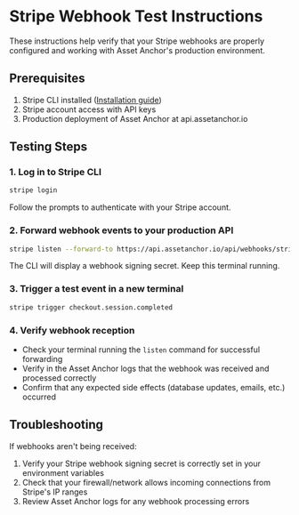# Stripe Webhook Test Instructions

These instructions help verify that your Stripe webhooks are properly configured and working with Asset Anchor's production environment.

## Prerequisites

1. Stripe CLI installed ([Installation guide](https://stripe.com/docs/stripe-cli))
2. Stripe account access with API keys
3. Production deployment of Asset Anchor at api.assetanchor.io

## Testing Steps

### 1. Log in to Stripe CLI

```bash
stripe login
```

Follow the prompts to authenticate with your Stripe account.

### 2. Forward webhook events to your production API

```bash
stripe listen --forward-to https://api.assetanchor.io/api/webhooks/stripe
```

The CLI will display a webhook signing secret. Keep this terminal running.

### 3. Trigger a test event in a new terminal

```bash
stripe trigger checkout.session.completed
```

### 4. Verify webhook reception

- Check your terminal running the `listen` command for successful forwarding
- Verify in the Asset Anchor logs that the webhook was received and processed correctly
- Confirm that any expected side effects (database updates, emails, etc.) occurred

## Troubleshooting

If webhooks aren't being received:

1. Verify your Stripe webhook signing secret is correctly set in your environment variables
2. Check that your firewall/network allows incoming connections from Stripe's IP ranges
3. Review Asset Anchor logs for any webhook processing errors
